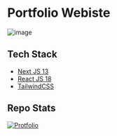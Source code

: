 # Portfolio Webiste

![image](https://)

## Tech Stack

- [Next JS 13](https://nextjs.org/)
- [React JS 18](https://react.dev/)
- [TailwindCSS](https://tailwindcss.com/)

## Repo Stats

[![Protfolio](https://)]()
